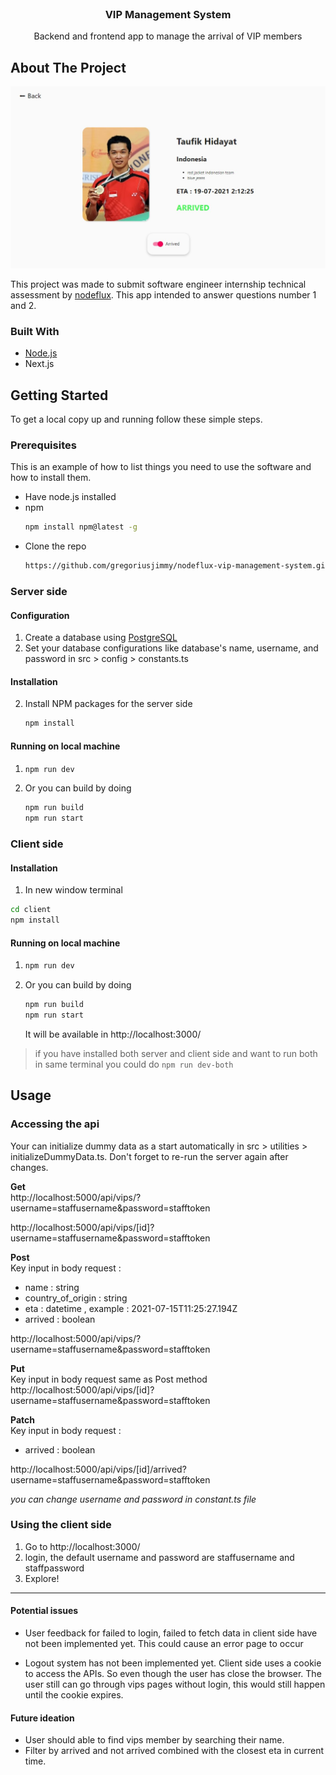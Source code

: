 <!-- PROJECT LOGO -->
<br />
<p align="center">

  <h3 align="center">VIP Management System</h3>

  <p align="center">
    Backend and frontend app to manage the arrival of VIP members
   
</p>

<!-- ABOUT THE PROJECT -->

## About The Project

![VIP Management System Screen Shot](docs/images/project-show.jpg)

This project was made to submit software engineer internship technical assessment by [nodeflux](https://www.nodeflux.io/). This app intended to answer questions number 1 and 2.

### Built With

- [Node.js](https://nodejs.org/en/)
- Next.js

<!-- GETTING STARTED -->

## Getting Started

To get a local copy up and running follow these simple steps.

### Prerequisites

This is an example of how to list things you need to use the software and how to install them.

- Have node.js installed
- npm
  ```sh
  npm install npm@latest -g
  ```
- Clone the repo
  ```sh
  https://github.com/gregoriusjimmy/nodeflux-vip-management-system.git
  ```

### Server side

#### Configuration

1. Create a database using [PostgreSQL](https://www.enterprisedb.com/downloads/postgres-postgresql-downloads)
2. Set your database configurations like database's name, username, and password in src > config > constants.ts

#### Installation

2. Install NPM packages for the server side
   ```sh
   npm install
   ```

#### Running on local machine

1. ```sh
   npm run dev
   ```
2. Or you can build by doing
   ```sh
   npm run build
   npm run start
   ```

### Client side

#### Installation

1. In new window terminal

```sh
cd client
npm install
```

#### Running on local machine

1. ```sh
   npm run dev
   ```
2. Or you can build by doing
   ```sh
   npm run build
   npm run start
   ```
   It will be available in http://localhost:3000/
   <!-- USAGE EXAMPLES -->

> if you have installed both server and client side and want to run both in same terminal you could do `npm run dev-both`

## Usage

### Accessing the api

Your can initialize dummy data as a start automatically in src > utilities > initializeDummyData.ts. Don't forget to re-run the server again after changes.

**Get**  
http://localhost:5000/api/vips/?username=staffusername&password=stafftoken

http://localhost:5000/api/vips/[id]?username=staffusername&password=stafftoken

**Post**  
Key input in body request :

- name : string
- country_of_origin : string
- eta : datetime , example : 2021-07-15T11:25:27.194Z
- arrived : boolean

http://localhost:5000/api/vips/?username=staffusername&password=stafftoken

**Put**  
Key input in body request same as Post method
http://localhost:5000/api/vips/[id]?username=staffusername&password=stafftoken

**Patch**  
Key input in body request :

- arrived : boolean

http://localhost:5000/api/vips/[id]/arrived?username=staffusername&password=stafftoken

_you can change username and password in constant.ts file_

### Using the client side

1. Go to http://localhost:3000/
2. login, the default username and password are staffusername and staffpassword
3. Explore!

---

#### Potential issues

- User feedback for failed to login, failed to fetch data in client side have not been implemented yet. This could cause an error page to occur

- Logout system has not been implemented yet. Client side uses a cookie to access the APIs. So even though the user has close the browser. The user still can go through vips pages without login, this would still happen until the cookie expires.

#### Future ideation

- User should able to find vips member by searching their name.
- Filter by arrived and not arrived combined with the closest eta in current time.
